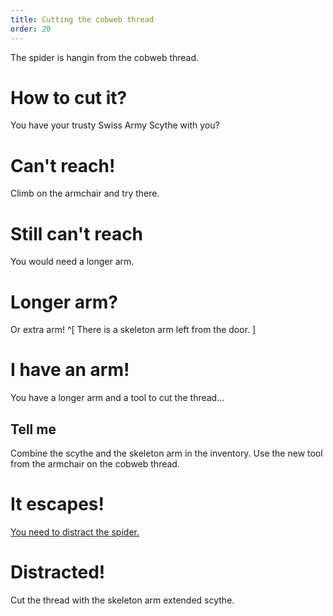 ```yaml
---
title: Cutting the cobweb thread
order: 20
---
```


The spider is hangin from the cobweb thread.

# How to cut it?
You have your trusty Swiss Army Scythe with you?

# Can't reach!
Climb on the armchair and try there.

# Still can't reach
You would need a longer arm.

# Longer arm?
Or extra arm! ^[ There is a skeleton arm left from the door. ]

# I have an arm!
You have a longer arm and a tool to cut the thread...

## Tell me
Combine the scythe and the skeleton arm in the inventory. Use the new tool from the armchair on the cobweb thread.

# It escapes!
[You need to distract the spider.](distract-beasty.md)

# Distracted!
Cut the thread with the skeleton arm extended scythe.
